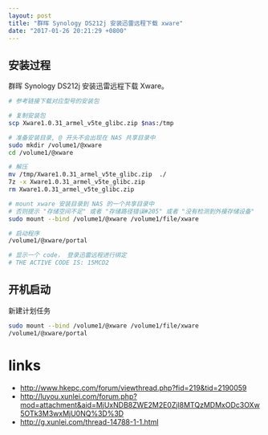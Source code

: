 ```yaml
---
layout: post
title: "群晖 Synology DS212j 安装迅雷远程下载 xware"
date: "2017-01-26 20:21:29 +0800"
---
```



## 安装过程

群晖 Synology DS212j 安装迅雷远程下载 Xware。

```bash
# 参考链接下载对应型号的安装包

# 复制安装包
scp Xware1.0.31_armel_v5te_glibc.zip $nas:/tmp

# 准备安装目录, @ 开头不会出现在 NAS 共享目录中
sudo mkdir /volume1/@xware
cd /volume1/@xware

# 解压
mv /tmp/Xware1.0.31_armel_v5te_glibc.zip  ./
7z -x Xware1.0.31_armel_v5te_glibc.zip
rm Xware1.0.31_armel_v5te_glibc.zip

# mount xware 安装目录到 NAS 的一个共享目录中
# 否则提示 "存储空间不足" 或者 "存储路径错误#205" 或者 "没有检测到外接存储设备"
sudo mount --bind /volume1/@xware /volume1/file/xware

# 启动程序
/volume1/@xware/portal

# 显示一个 code， 登录迅雷远程进行绑定
# THE ACTIVE CODE IS: 15MCD2

```

## 开机启动

新建计划任务

```bash
sudo mount --bind /volume1/@xware /volume1/file/xware
/volume1/@xware/portal
```
 
# links 

- http://www.hkepc.com/forum/viewthread.php?fid=219&tid=2190059
- http://luyou.xunlei.com/forum.php?mod=attachment&aid=MjUxNDB8ZWE2M2E0Zjl8MTQzMDMxODc3OXw5OTk3M3wxMjU0NQ%3D%3D
- http://g.xunlei.com/thread-14788-1-1.html

 